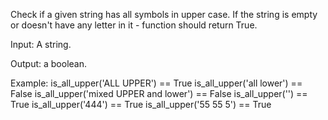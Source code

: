  Check if a given string has all symbols in upper case. If the string is empty or doesn't have any letter in it - function should return True.

Input: A string.

Output: a boolean.

Example:
is_all_upper('ALL UPPER') == True
is_all_upper('all lower') == False
is_all_upper('mixed UPPER and lower') == False
is_all_upper('') == True
is_all_upper('444') == True
is_all_upper('55 55 5') == True
